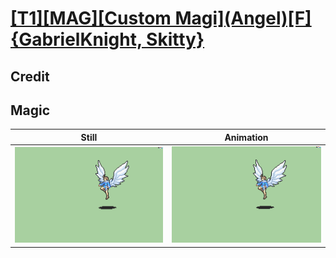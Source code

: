 # [\[T1\]\[MAG\]\[Custom Magi\]\(Angel\)\[F\]{GabrielKnight, Skitty}](../)

## Credit


	
## Magic

| Still | Animation |
| :---: | :-------: |
| ![Magic still](./Magic_000.png) | ![Magic animation](./Magic.gif) |
